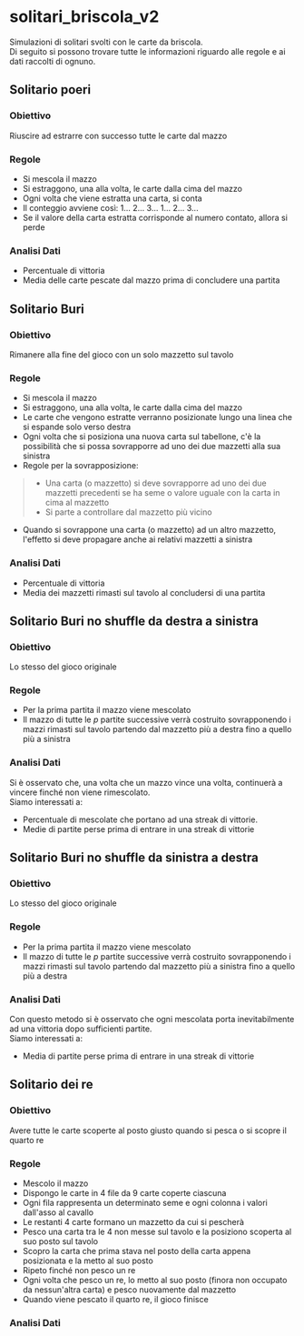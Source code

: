 # solitari_briscola_v2
Simulazioni di solitari svolti con le carte da briscola.  
Di seguito si possono trovare tutte le informazioni riguardo alle regole e ai dati raccolti di ognuno.

## Solitario poeri
### Obiettivo
Riuscire ad estrarre con successo tutte le carte dal mazzo
### Regole 
- Si mescola il mazzo
- Si estraggono, una alla volta, le carte dalla cima del mazzo
- Ogni volta che viene estratta una carta, si conta
- Il conteggio avviene così: 1... 2... 3... 1... 2... 3... 
- Se il valore della carta estratta corrisponde al numero contato, allora si perde

### Analisi Dati 
- Percentuale di vittoria
- Media delle carte pescate dal mazzo prima di concludere una partita

## Solitario Buri
### Obiettivo
Rimanere alla fine del gioco con un solo mazzetto sul tavolo
### Regole 
- Si mescola il mazzo
- Si estraggono, una alla volta, le carte dalla cima del mazzo
- Le carte che vengono estratte verranno posizionate lungo una linea che si espande solo verso destra
- Ogni volta che si posiziona una nuova carta sul tabellone, c'è la possibilità che si possa sovrapporre ad uno dei due mazzetti alla sua sinistra
- Regole per la sovrapposizione: 
> - Una carta (o mazzetto) si deve sovrapporre ad uno dei due mazzetti precedenti se ha seme o valore uguale con la carta in cima al mazzetto
> - Si parte a controllare dal mazzetto più vicino
- Quando si sovrappone una carta (o mazzetto) ad un altro mazzetto, l'effetto si deve propagare anche ai relativi mazzetti a sinistra
### Analisi Dati 
- Percentuale di vittoria
- Media dei mazzetti rimasti sul tavolo al concludersi di una partita

## Solitario Buri no shuffle da destra a sinistra
### Obiettivo
Lo stesso del gioco originale
### Regole 
- Per la prima partita il mazzo viene mescolato
- Il mazzo di tutte le _p_ partite successive verrà costruito sovrapponendo i mazzi rimasti sul tavolo partendo dal mazzetto più a destra fino a quello più a sinistra
### Analisi Dati 
Si è osservato che, una volta che un mazzo vince una volta, continuerà a vincere finché non viene rimescolato.  
Siamo interessati a:
- Percentuale di mescolate che portano ad una streak di vittorie.
- Medie di partite perse prima di entrare in una streak di vittorie

## Solitario Buri no shuffle da sinistra a destra
### Obiettivo
Lo stesso del gioco originale
### Regole 
- Per la prima partita il mazzo viene mescolato
- Il mazzo di tutte le _p_ partite successive verrà costruito sovrapponendo i mazzi rimasti sul tavolo partendo dal mazzetto più a sinistra fino a quello più a destra
### Analisi Dati 
Con questo metodo si è osservato che ogni mescolata porta inevitabilmente ad una vittoria dopo sufficienti partite.  
Siamo interessati a:
- Media di partite perse prima di entrare in una streak di vittorie

## Solitario dei re
### Obiettivo
Avere tutte le carte scoperte al posto giusto quando si pesca o si scopre il quarto re
### Regole
- Mescolo il mazzo
- Dispongo le carte in 4 file da 9 carte coperte ciascuna 
- Ogni fila rappresenta un determinato seme e ogni colonna i valori dall'asso al cavallo
- Le restanti 4 carte formano un mazzetto da cui si pescherà
- Pesco una carta tra le 4 non messe sul tavolo e la posiziono scoperta al suo posto sul tavolo
- Scopro la carta che prima stava nel posto della carta appena posizionata e la metto al suo posto
- Ripeto finché non pesco un re
- Ogni volta che pesco un re, lo metto al suo posto (finora non occupato da nessun'altra carta) e pesco nuovamente dal mazzetto
- Quando viene pescato il quarto re, il gioco finisce
### Analisi Dati 


